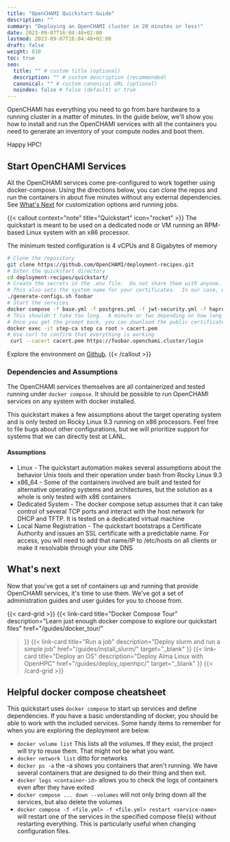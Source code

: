 ```yaml
---
title: "OpenCHAMI Quickstart Guide"
description: ""
summary: "Deploying an OpenCHAMI cluster in 20 minutes or less!"
date: 2023-09-07T16:04:48+02:00
lastmod: 2023-09-07T16:04:48+02:00
draft: false
weight: 810
toc: true
seo:
  title: "" # custom title (optional)
  description: "" # custom description (recommended)
  canonical: "" # custom canonical URL (optional)
  noindex: false # false (default) or true
---
```


OpenCHAMI has everything you need to go from bare hardware to a running cluster in a matter of minutes.  In the guide below, we'll show you how to install and run the OpenCHAMI services with all the containers you need to generate an inventory of your compute nodes and boot them.  

Happy HPC!




## Start OpenCHAMI Services

All the OpenCHAMI services come pre-configured to work together using docker-compose.  Using the directions below, you can clone the repos and run the containers in about five minutes without any external dependencies.  See [What's Next](#whats-next) for customization options and running jobs.

{{< callout context="note" title="Quickstart" icon="rocket" >}}
The quickstart is meant to be used on a dedicated node or VM running an RPM-based Linux system with an x86 processor.

The minimum tested configuration is 4 vCPUs and 8 Gigabytes of memory

```bash {title="Download, Configure, and Run the Quickstart…"}
# Clone the repository
git clone https://github.com/OpenCHAMI/deployment-recipes.git
# Enter the quickstart directory
cd deployment-recipes/quickstart/
# Create the secrets in the .env file.  Do not share them with anyone. 
# This also sets the system name for your certificates.  In our case, we'll call our system "foobar".  The full url will be https://foobar.openchami.cluster which you can set in /etc/hosts to make life easier for you later
./generate-configs.sh foobar
# Start the services
docker compose -f base.yml -f postgres.yml -f jwt-security.yml -f haproxy-api-gateway.yml -f openchami-svcs.yml -f autocert.yml up -d
# This shouldn't take too long.  A minute or two depending on how long pulling containers takes.
# Once you get the prompt back, you can download the public certificate from your ca.
docker exec -it step-ca step ca root > cacert.pem
# Use curl to confirm that everything is working
 curl --cacert cacert.pem https://foobar.openchami.cluster/login
```

Explore the environment on [Github](https://github.com/openchami/deployment-recipes/tree/main/lanl/).
{{< /callout >}}

### Dependencies and Assumptions

The OpenCHAMI services themselves are all containerized and tested running under `docker compose`.  It should be possible to run OpenCHAMI services on any system with docker installed.

This quickstart makes a few assumptions about the target operating system and is only tested on Rocky Linux 9.3 running on x86 processors.  Feel free to file bugs about other configurations, but we will prioritize support for systems that we can directly test at LANL.

#### Assumptions

* Linux - The quickstart automation makes several assumptions about the behavior Unix tools and their operation under bash from Rocky Linux 9.3
* x86_64 - Some of the containers involved are built and tested for alternative operating systems and architectures, but the solution as a whole is only tested with x86 containers
* Dedicated System - The docker compose setup assumes that it can take control of several TCP ports and interact with the host network for DHCP and TFTP.  It is tested on a dedicated virtual machine
* Local Name Registration - The quickstart bootstraps a Certificate Authority and issues an SSL certificate with a predictable name.  For access, you will need to add that name/IP to /etc/hosts on all clients or make it resolvable through your site DNS

## What's next

Now that you've got a set of containers up and running that provide OpenCHAMI services, it's time to use them.  We've got a set of administration guides and user guides for you to choose from.

{{< card-grid >}}
{{< link-card
  title="Docker Compose Tour"
  description="Learn just enough docker compose to explore our quickstart files"
  href="/guides/docker_tour/"
>}}
{{< link-card
  title="Run a job"
  description="Deploy slurm and run a simple job"
  href="/guides/install_slurm/"
  target="_blank"
>}}
{{< link-card
  title="Deploy an OS"
  description="Deploy Alma Linux with OpenHPC"
  href="/guides/deploy_openhpc/"
  target="_blank"
>}}
{{< /card-grid >}}


## Helpful docker compose cheatsheet

This quickstart uses `docker compose` to start up services and define dependencies.  If you have a basic understanding of docker, you should be able to work with the included services.  Some handy items to remember for when you are exploring the deployment are below.


* `docker volume list` This lists all the volumes.  If they exist, the project will try to reuse them.  That might not be what you want.
* `docker network list` ditto for networks
* `docker ps -a` the -a shows you containers that aren't running.  We have several containers that are designed to do their thing and then exit.
* `docker logs <container-id>` allows you to check the logs of containers even after they have exited
* `docker compose ... down --volumes` will not only bring down all the services, but also delete the volumes
* `docker compose -f <file.yml> -f <file.yml> restart <service-name>` will restart one of the services in the specified compose file(s) without restarting everything.  This is particularly useful when changing configuration files.
